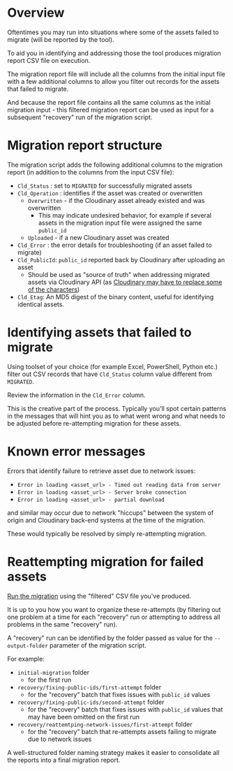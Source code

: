 # Overview

Oftentimes you may run into situations where some of the assets failed to migrate (will be reported by the tool).

To aid you in identifying and addressing those the tool produces migration report CSV file on execution.

The migration report file will include all the columns from the initial input file with a few additional columns to allow you filter out records for the assets that failed to migrate. 

And because the report file contains all the same columns as the initial migration input - this filtered migration report can be used as input for a subsequent "recovery" run of the migration script.

# Migration report structure

The migration script adds the following additional columns to the migration report (in addition to the columns from the input CSV file):

- `Cld_Status` : set to `MIGRATED` for successfully migrated assets
- `Cld_Operation` : identifies if the asset was created or overwritten 
    + `Overwritten` - if the Cloudinary asset already existed and was overwritten
        * This may indicate undesired behavior, for example if several assets in the migration input file were assigned the same `public_id`
    + `Uploaded` - if a new Cloudinary asset was created 
- `Cld_Error` : the error details for troubleshooting (if an asset failed to migrate) 
- `Cld_PublicId`: `public_id` reported back by Cloudinary after uploading an asset
    + Should be used as "source of truth" when addressing migrated assets via Cloudinary API (as [Cloudinary may have to replace some of the characters](https://support.cloudinary.com/hc/en-us/articles/115001317409--Legal-naming-conventions))
- `Cld_Etag`: An MD5 digest of the binary content, useful for identifying identical assets.

# Identifying assets that failed to migrate

Using toolset of your choice (for example Excel, PowerShell, Python etc.) filter out CSV records that have `Cld_Status` column value different from `MIGRATED`.

Review the information in the `Cld_Error` column.

This is the creative part of the process. Typically you'll spot certain patterns in the messages that will hint you as to what went wrong and what needs to be adjusted before re-attempting migration for these assets. 

# Known error messages

Errors that identify failure to retrieve asset due to network issues:

- `Error in loading <asset_url> - Timed out reading data from server`
- `Error in loading <asset_url> - Server broke connection`
- `Error in loading <asset_url> - partial download`

and similar may occur due to network "hiccups" between the system of origin and Cloudinary back-end systems at the time of the migration. 

These would typically be resolved by simply re-attempting migration.

# Reattempting migration for failed assets

[Run the migration](./s03-run-migration-obtain-report.md) using the "filtered" CSV file you've produced.

It is up to you how you want to organize these re-attempts (by filtering out one problem at a time for each "recovery" run or attempting to address all problems in the same "recovery" run).

A "recovery" run can be identified by the folder passed as value for the `--output-folder` parameter of the migration script.

For example:

- `initial-migration` folder
    + for the first run
- `recovery/fixing-public-ids/first-attempt` folder 
    + for the "recovery" batch that fixes issues with `public_id` values
- `recovery/fixing-public-ids/second-attempt` folder 
    + for the "recovery" batch that fixes issues with `public_id` values that may have been omitted on the first run
- `recovery/reattemtping-network-issues/first-attempt` folder
    + for the "recovery" batch that re-attempts assets failing to migrate due to network issues

A well-structured folder naming strategy makes it easier to consolidate all the reports into a final migration report.


